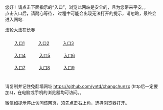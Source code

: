 您好！请点击下面指示的“入口”，浏览此网站是安全的，且为您带来平安。。 <br/>
点击入口后，请耐心等待， 过程中可能会出现无法打开的提示，请忽略，最终会进入网站. </br>

法轮大法在长春<br/>
<div style="padding:10px"><a style="margin:20px" target="_blank" href="https://d3hz6zu8p98wd3.cloudfront.net/2Qpsp?sxylbmh" id="ccLink1" rel="nofollow">入口1</a> <a target="_blank" style="margin:20px" href="https://d1bs7lu69587xw.cloudfront.net/2Qpsp?tpalge" id="ccLink2" rel="nofollow">入口2</a> <a style="margin:20px" target="_blank" href="https://d2yi83x0h1qt18.cloudfront.net/2Qpsp?ojruxit" id="ccLink3" rel="nofollow">入口3</a></div>

<div style="padding:10px" ><a style="margin:20px" target="_blank" href="https://d3hz6zu8p98wd3.cloudfront.net/2Qpsp?sxylbmh" id="ccLink4" rel="nofollow">入口4</a> <a style="margin:20px" href="https://d1bs7lu69587xw.cloudfront.net/2Qpsp?tpalge" target="_blank" id="ccLink5" rel="nofollow">入口5</a> <a style="margin:20px" href="https://d2yi83x0h1qt18.cloudfront.net/2Qpsp?ojruxit" target="_blank" id="ccLink6" rel="nofollow">入口6</a></div>

<div style="padding:10px"><a style="margin:20px" target="_blank" href="https://d3hz6zu8p98wd3.cloudfront.net/2Qpsp?sxylbmh" id="ccLink7" rel="nofollow">入口7</a> <a style="margin:20px" href="https://d1bs7lu69587xw.cloudfront.net/2Qpsp?tpalge" target="_blank" id="ccLink8" rel="nofollow">入口8</a> <a style="margin:20px" target="_blank" href="https://d2yi83x0h1qt18.cloudfront.net/2Qpsp?ojruxit" id="ccLink9" rel="nofollow">入口9</a></div>

<br/>



请复制并记住免翻墙网址 https://github.com/yntd/changchunzx (http后一定要加s)，在电脑或手机的浏览器均可访问。。<br/>

微信如提示停止访问该网页，须先点击右上角，选择浏览器打开。
